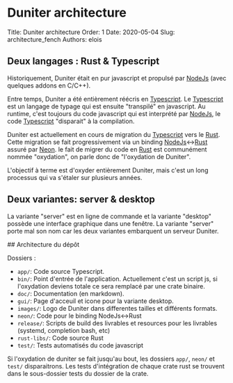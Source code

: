 # Duniter architecture

Title: Duniter architecture
Order: 1
Date: 2020-05-04
Slug: architecture_fench
Authors: elois

## Deux langages : Rust & Typescript

Historiquement, Duniter était en pur javascript et propulsé par [NodeJs] (avec quelques addons en C/C++).

Entre temps, Duniter a été entièrement réécris en [Typescript].
Le [Typescript] est un langage de typage qui est ensuite "transpilé" en javascript.
Au runtime, c'est toujours du code javascript qui est interprété par [NodeJs], le code [Typescript] "disparait" à la compilation.

Duniter est actuellement en cours de migration du [Typescript] vers le [Rust].
Cette migration se fait progressivement via un binding [NodeJs]<->[Rust] assuré par [Neon].
le fait de migrer du code en [Rust] est communément nommée "oxydation", on parle donc de "l'oxydation de Duniter".

L'objectif à terme est d'oxyder entièrement Duniter, mais c'est un long processus qui va s'étaler sur plusieurs années.

## Deux variantes: server & desktop

La variante "server" est en ligne de commande et la variante "desktop" possède une interface graphique dans une fenêtre.
La variante "server" porte mal son nom car les deux variantes embarquent un serveur Duniter.

## Architecture du dépôt

Dossiers :

- `app/`: Code source Typescript.
- `bin/`: Point d'entrée de l'application. Actuellement c'est un script js, si l'oxydation deviens totale ce sera remplacé par une crate binaire.
- `doc/`: Documentation (en markdown).
- `gui/`: Page d'acceuil et icone pour la variante desktop.
- `images/`: Logo de Duniter dans differentes tailles et différents formats.
- `neon/`: Code pour le binding NodeJs<->Rust
- `release/`: Scripts de build des livrables et resources pour les livrables (systemd, completion bash, etc)
- `rust-libs/`: Code source Rust
- `test/`: Tests automatisés du code javascript

Si l'oxydation de duniter se fait jusqu'au bout, les dossiers `app/`, `neon/` et `test/` disparaitrons.
Les tests d'intégration de chaque crate rust se trouvent dans le sous-dossier tests du dossier de la crate.

[Neon]: https://neon-bindings.com/
[NodeJs]: https://nodejs.org/en/
[Rust]: https://www.rust-lang.org/
[Typescript]: https://www.typescriptlang.org/
